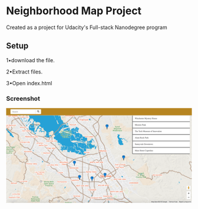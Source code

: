 
<h1>Neighborhood Map Project</h1>


Created as a project for Udacity's Full-stack Nanodegree program 

<h2>Setup</h2>

1•download the file.

2•Extract files.

3•Open index.html

<h3>Screenshot</h3>

<div align="center">
    <img src="/neighborhoodMAP/neighbourhood-map.png" width="900px"</img> 
</div>
